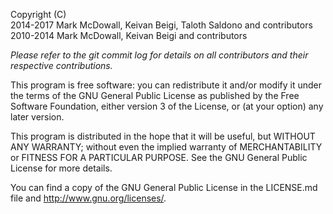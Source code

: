 Copyright (C)  
2014-2017 Mark McDowall, Keivan Beigi, Taloth Saldono and contributors  
2010-2014 Mark McDowall, Keivan Beigi and contributors  

_Please refer to the git commit log for details on all contributors and their respective contributions._

This program is free software: you can redistribute it and/or modify it under the terms of the GNU General Public License as published by the Free Software Foundation, either version 3 of the License, or (at your option) any later version.

This program is distributed in the hope that it will be useful, but WITHOUT ANY WARRANTY; without even the implied warranty of MERCHANTABILITY or FITNESS FOR A PARTICULAR PURPOSE.  See the GNU General Public License for more details.

You can find a copy of the GNU General Public License in the LICENSE.md file and <http://www.gnu.org/licenses/>.
